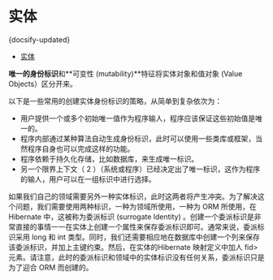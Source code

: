 # 实体
{docsify-updated}

- [实体](#实体)


**唯一的身份标识**和**可变性 (mutability)**特征将实体对象和值对象 (Value Objects）区分开来。

以下是一些常用的创建实体身份标识的策略，从简单到复杂依次为：
+ 用户提供一个或多个初始唯一值作为程序输人，程序应该保证这些初始值是唯一的。
+ 程序内部通过某种算法自动生成身份标识，此时可以使用一些类库或框架，当然程序自身也可以完成这样的功能。
+ 程序依赖于持久化存储，比如数据库，来生成唯一标识。
+ 另一个限界上下文（ 2 ）（系统或程序）已经决定出了唯一标识，这作为程序的输人，用户可以在一组标识中进行选择。

如果我们自己的领域需要另外一种实体标识，此时这两者将产生冲突。为了解决这个问题，我们需要使用两种标识，一种为领域所使用，一种为 ORM 所使用，在 Hibernate 中，这被称为委派标识 (surrogate ldentity) 。创建一个委派标识是非常直接的事情一一在实体上创建一个属性来保存委派标识即可。通常来说，委派标识采用 long 和 int 类型。同时，我们还需要相应地在数据库中创建一个列来保存该委派标识，并加上主键约束。然后，在实体的Hibernate 映射定义中加人 fid> 元素。请注意，此时的委派标识和领域中的实体标识没有任何关系，委派标识只是为了迎合 ORM 而创建的。